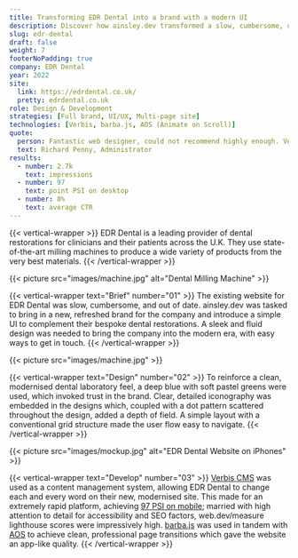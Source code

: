 ```yaml
---
title: Transforming EDR Dental into a brand with a modern UI
description: Discover how ainsley.dev transformed a slow, cumbersome, out of date website into a new and refreshed brand for EDR Dental.
slug: edr-dental
draft: false
weight: 7
footerNoPadding: true
company: EDR Dental
year: 2022
site:
  link: https://edrdental.co.uk/
  pretty: edrdental.co.uk
role: Design & Development
strategies: [Full brand, UI/UX, Multi-page site]
technologies: [Verbis, barba.js, AOS (Animate on Scroll)]
quote:
  person: Fantastic web designer, could not recommend highly enough. Very professional service and produced a final product that far exceeded expectations, thank you!
  text: Richard Penny, Administrator
results:
  - number: 2.7k
    text: impressions
  - number: 97
    text: point PSI on desktop
  - number: 8%
    text: average CTR
---
```


<!-- Intro -->
{{< vertical-wrapper >}}
EDR Dental is a leading provider of dental restorations for clinicians and their patients across the U.K. They use
state-of-the-art milling machines to produce a wide variety of products from the very best materials.
{{< /vertical-wrapper >}}

<!-- Milling Machine -->
{{< picture src="images/machine.jpg" alt="Dental Milling Machine" >}}

<!-- Brief -->
{{< vertical-wrapper text="Brief" number="01" >}}
The existing website for EDR Dental was slow, cumbersome, and out of date. ainsley.dev was tasked to bring in a new,
refreshed brand for the company and introduce a simple UI to complement their bespoke dental restorations. A sleek and
fluid design was needed to bring the company into the modern era, with easy ways to get in touch.
{{< /vertical-wrapper >}}

<!-- Video -->
{{< picture src="images/machine.jpg" >}}

<!-- Design -->
{{< vertical-wrapper text="Design" number="02" >}}
To reinforce a clean, modernised dental laboratory feel, a deep blue with soft pastel greens were used, which invoked
trust in the brand. Clear, detailed iconography was embedded in the designs which, coupled with a dot pattern scattered
throughout the design, added a depth of field. A simple layout with a conventional grid structure made the user flow
easy to navigate.
{{< /vertical-wrapper >}}

<!-- Mockup -->
{{< picture src="images/mockup.jpg" alt="EDR Dental Website on iPhones" >}}

<!-- Development -->
{{< vertical-wrapper text="Develop" number="03" >}}
[Verbis CMS](https://github.com/verbiscms/verbis) was used as a content management system, allowing EDR Dental to change
each and every word on their new, modernised site. This made for an extremely rapid platform,
achieving [97 PSI on mobile](https://pagespeed.web.dev/report?url=https%3A%2F%2Fedrdental.co.uk%2F); married with high
attention to detail for accessibility and SEO factors, web.dev/measure lighthouse scores were impressively
high. [barba.js](https://barba.js.org/) was used in tandem with [AOS](https://michalsnik.github.io/aos/) to achieve
clean, professional page transitions which gave the website an app-like quality.
{{< /vertical-wrapper >}}
